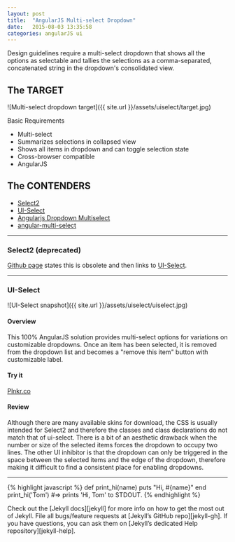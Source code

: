 ```yaml
---
layout: post
title:  "AngularJS Multi-select Dropdown"
date:   2015-08-03 13:35:58
categories: angularJS ui
---
```


Design guidelines require a multi-select dropdown that shows all the options as selectable and tallies the selections as a comma-separated, concatenated string in the dropdown's consolidated view.

## The TARGET

![Multi-select dropdown target]({{ site.url }}/assets/uiselect/target.jpg)

Basic Requirements
 * Multi-select
 * Summarizes selections in collapsed view
 * Shows all items in dropdown and can toggle selection state
 * Cross-browser compatible
 * AngularJS

## The CONTENDERS

 * [Select2][select2]
 * [UI-Select][uiSelect]
 * [Angularjs Dropdown Multiselect][ngDropdown]
 * [angular-multi-select][ngMultiSelect]

___

### Select2 (deprecated)

[Github page][select2] states this is obsolete and then links to [UI-Select][uiSelect].

___

### UI-Select

![UI-Select snapshot]({{ site.url }}/assets/uiselect/uiselect.jpg)

#### Overview

This 100% AngularJS solution provides multi-select options for variations on customizable dropdowns. Once an item has been selected, it is removed from the dropdown list and becomes a "remove this item" button with customizable label.

#### Try it
[Plnkr.co][select2try]

#### Review
Although there are many available skins for download, the CSS is usually intended for Select2 and therefore the classes and class declarations do not match that of ui-select. There is a bit of an aesthetic drawback when the number or size of the selected items forces the dropdown to occupy two lines. The other UI inhibitor is that the dropdown can only be triggered in the space between the selected items and the edge of the dropdown, therefore making it difficult to find a consistent place for enabling dropdowns.

___




{% highlight javascript %}
def print_hi(name)
  puts "Hi, #{name}"
end
print_hi('Tom')
#=> prints 'Hi, Tom' to STDOUT.
{% endhighlight %}

Check out the [Jekyll docs][jekyll] for more info on how to get the most out of Jekyll. File all bugs/feature requests at [Jekyll’s GitHub repo][jekyll-gh]. If you have questions, you can ask them on [Jekyll’s dedicated Help repository][jekyll-help].

[select2]:https://github.com/angular-ui/ui-select2
[uiSelect]:https://github.com/angular-ui/ui-select
[ngDropdown]:http://dotansimha.github.io/angularjs-dropdown-multiselect/#/
[ngMultiSelect]:https://www.npmjs.com/package/angular-multi-select

[select2try]:http://plnkr.co/edit/juqoNOt1z1Gb349XabQ2?p=preview
